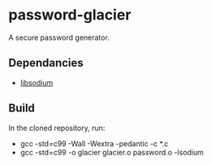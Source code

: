 # password-glacier
A secure password generator. 

## Dependancies
 - <a target="_blank" href="https://github.com/jedisct1/libsodium">libsodium</a>

## Build
In the cloned repository, run:
 - gcc -std=c99 -Wall -Wextra -pedantic -c *.c
 - gcc -std=c99 -o glacier glacier.o password.o -lsodium
